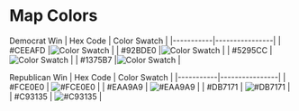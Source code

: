 # Map Colors


Democrat Win
| Hex Code  | Color Swatch   |
|-----------|----------------|
| #CEEAFD   |![Color Swatch](https://via.placeholder.com/50x20/CEEAFD/CEEAFD) |
| #92BDE0   |![Color Swatch](https://via.placeholder.com/50x20/92BDE0/92BDE0) |
| #5295CC   |![Color Swatch](https://via.placeholder.com/50x20/5295CC/5295CC) |
| #1375B7   |![Color Swatch](https://via.placeholder.com/50x20/1375B7/1375B7) |

Republican Win
| Hex Code  | Color Swatch   |
|-----------|----------------|
| #FCE0E0   | ![#FCE0E0](https://place-hold.it/20/FCDDDD/FCDDDD) |
| #EAA9A9   | ![#EAA9A9](https://place-hold.it/20/EAA9A9/EAA9A9) |
| #DB7171   | ![#DB7171](https://place-hold.it/20/DB7171/DB7171) |
| #C93135   | ![#C93135](https://place-hold.it/20/C93135/C93135) |

